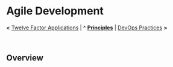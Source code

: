 # Agile Development

**<** [Twelve Factor Applications](twelve-factor-apps.md) | **^** **[Principles](readme.md)** | [DevOps Practices](devops.md) **>**

<br/>

## Overview



<br/>
